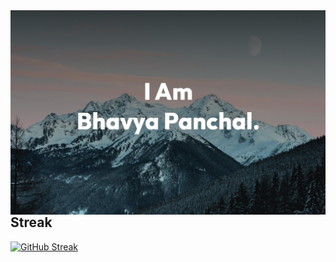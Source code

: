  <img align="right" alt="Coding" width="1400" src="https://github.com/panchalbhavya2210/readme/blob/main/WhatsApp%20Image%202023-05-30%20at%2018.25.26.jpeg">
 
 ## Streak
 
[![GitHub Streak](https://github-readme-streak-stats.herokuapp.com?user=panchalbhavya2210&theme=dark&border_radius=5&exclude_days=Sun&card_width=1400&background=000000)](https://git.io/streak-stats)
